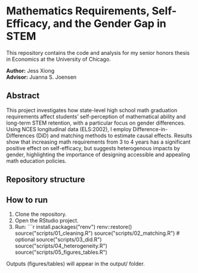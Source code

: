 # Mathematics Requirements, Self-Efficacy, and the Gender Gap in STEM

This repository contains the code and analysis for my senior honors thesis in Economics at the University of Chicago.

**Author:** Jess Xiong\
**Advisor:** Juanna S. Joensen

## Abstract

This project investigates how state-level high school math graduation requirements affect students’ self-perception of mathematical ability and long-term STEM retention, with a particular focus on gender differences. Using NCES longitudinal data (ELS:2002), I employ Difference-in-Differences (DiD) and matching methods to estimate causal effects. Results show that increasing math requirements from 3 to 4 years has a significant positive effect on self-efficacy, but suggests heterogenous impacts by gender, highlighting the importance of designing accessible and appealing math education policies.

## Repository structure

## How to run

1.  Clone the repository.
2.  Open the RStudio project.
3.  Run: \`\`\`r install.packages("renv") renv::restore() source("scripts/01_cleaning.R") source("scripts/02_matching.R") \# optional source("scripts/03_did.R") source("scripts/04_heterogeneity.R") source("scripts/05_figures_tables.R")

Outputs (figures/tables) will appear in the output/ folder.
